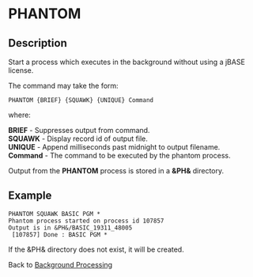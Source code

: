 # PHANTOM

<PageHeader />

## Description

Start a process which executes in the background without using a jBASE license.  

The command may take the form:

```
PHANTOM {BRIEF} {SQUAWK} {UNIQUE} Command
```

where:

**BRIEF**   - Suppresses output from command.  
**SQUAWK**  - Display record id of output file.  
**UNIQUE**  - Append milliseconds past midnight to output filename.  
**Command** - The command to be executed by the phantom process.

Output from the **PHANTOM** process is stored in a **&PH&** directory.

## Example

```
PHANTOM SQUAWK BASIC PGM *
Phantom process started on process id 107857
Output is in &PH&/BASIC_19311_48005
 [107857] Done : BASIC PGM *
```

If the &PH& directory does not exist, it will be created.

Back to [Background Processing](./../README.md)

<PageFooter />
